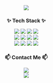 <!-- 타이틀 -->
<div align=center>
  <image src="https://capsule-render.vercel.app/api?type=venom&height=200&text=Hello,%20I'm%20이너프&fontSize=40&color=0:87CEEB,100:B0E0E6&stroke=B0E0E6&textColor=white"/>
</div>
    
<!-- 내용 -->
<div align=center>
  <h3>✨ Tech Stack ✨</h3>
  <div align="center">
    <img src="https://img.shields.io/badge/Java-007396?style=flat&logo=java&logoColor=white"/>
    <img src="https://img.shields.io/badge/Spring-6DB33F?style=flat&logo=spring&logoColor=white"/>
    <img src="https://img.shields.io/badge/Spring%20Boot-6DB33F?style=flat&logo=spring-boot&logoColor=white"/>
    <img src="https://img.shields.io/badge/JSP-007396?style=flat&logo=java&logoColor=white"/>
  </div>
  <div align="center">
    <img src="https://img.shields.io/badge/JavaScript-F7DF1E?style=flat&logo=javascript&logoColor=black"/>
    <img src="https://img.shields.io/badge/MyBatis-007396?style=flat"/>
    <img src="https://img.shields.io/badge/JPA-007396?style=flat"/>
    <img src="https://img.shields.io/badge/MySQL-4479A1?style=flat&logo=mysql&logoColor=white"/>
  </div>
  <div align="center">
    <img src="https://img.shields.io/badge/C%23-512BD4?style=flat&logo=csharp&logoColor=white"/>
    <img src="https://img.shields.io/badge/.net-512BD4?style=flat&logo=dotnet&logoColor=white"/>
    <img src="https://img.shields.io/badge/MS%20SQL-CC2927?style=flat&logo=microsoft-sql-server&logoColor=white"/>
    <img src="https://img.shields.io/badge/DevExpress-FF7200?style=flat&logo=devexpress&logoColor=white"/>
  </div>
</div>

<!-- Contact Me -->
<div align="center">
  <h3>📫 Contact Me 📫</h3>
  <a href="mailto:your.email@example.com">
    <img src="https://img.shields.io/badge/Email-D14836?style=for-the-badge&logo=gmail&logoColor=white"/>
  </a>
</div>


<div align=center>
  <image src="https://capsule-render.vercel.app/api?type=waving&height=100&section=footer&color=0:87CEEB,100:B0E0E6&stroke=B0E0E6&textColor=white"/>
</div>
